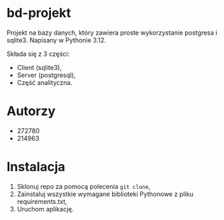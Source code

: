 # bd-projekt
Projekt na bazy danych, który zawiera proste wykorzystanie postgresa i sqlite3. Napisany w Pythonie 3.12.

Składa się z 3 części:
- Client (sqlite3),
- Server (postgresql),
- Część analityczna.

# Autorzy
- 272780
- 214963

# Instalacja
1. Sklonuj repo za pomocą polecenia `git clone`,
2. Zainstaluj wszystkie wymagane biblioteki Pythonowe z pliku requirements.txt,
3. Uruchom aplikację.
